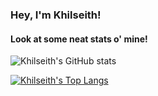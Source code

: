 ### Hey, I'm Khilseith!
#### Look at some neat stats o' mine!

![Khilseith's GitHub stats](https://github-readme-stats.vercel.app/api?username=Khilseith&show_icons=true&theme=dark)

[![Khilseith's Top Langs](https://github-readme-stats.vercel.app/api/top-langs/?username=Khilseith&theme=dark)](https://github.com/anuraghazra/github-readme-stats)

<!---
Khilseith/Khilseith is a ✨ special ✨ repository because its `README.md` (this file) appears on your GitHub profile.
You can click the Preview link to take a look at your changes.
--->
